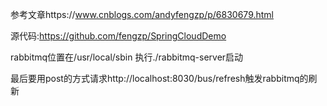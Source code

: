参考文章https://www.cnblogs.com/andyfengzp/p/6830679.html

源代码:https://github.com/fengzp/SpringCloudDemo

rabbitmq位置在/usr/local/sbin 执行./rabbitmq-server启动

最后要用post的方式请求http://localhost:8030/bus/refresh触发rabbitmq的刷新
